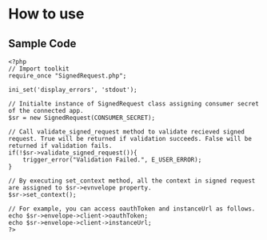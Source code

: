 How to use 
================================

Sample Code
------------------------------------------------------------------------------------------------------
    <?php
    // Import toolkit
    require_once "SignedRequest.php";
    
    ini_set('display_errors', 'stdout');
    
    // Initialte instance of SignedRequest class assigning consumer secret of the connected app.
    $sr = new SignedRequest(CONSUMER_SECRET);
    
    // Call validate_signed_request method to validate recieved signed request. True will be returned if validation succeeds. False will be returned if validation fails.
    if(!$sr->validate_signed_request()){
        trigger_error("Validation Failed.", E_USER_ERROR);
    }
    
    // By executing set_context method, all the context in signed request are assigned to $sr->evnvelope property.
    $sr->set_context();
    
    // For example, you can access oauthToken and instanceUrl as follows.
    echo $sr->envelope->client->oauthToken;
    echo $sr->envelope->client->instanceUrl;
    ?>
